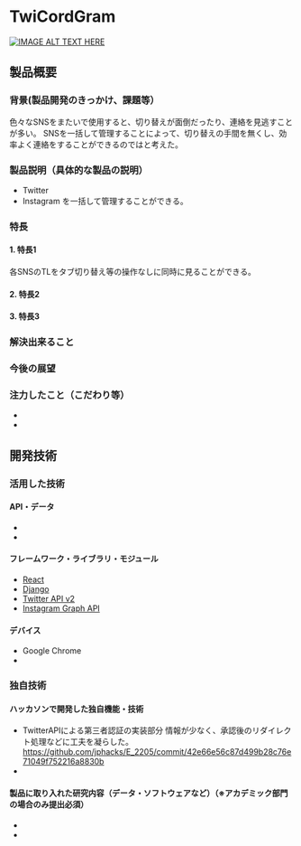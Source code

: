 # TwiCordGram

[![IMAGE ALT TEXT HERE](https://jphacks.com/wp-content/uploads/2022/08/JPHACKS2022_ogp.jpg)](https://www.youtube.com/watch?v=LUPQFB4QyVo)

## 製品概要
### 背景(製品開発のきっかけ、課題等）
色々なSNSをまたいで使用すると、切り替えが面倒だったり、連絡を見逃すことが多い。
SNSを一括して管理することによって、切り替えの手間を無くし、効率よく連絡をすることができるのではと考えた。

### 製品説明（具体的な製品の説明）
 - Twitter
 - Instagram
を一括して管理することができる。

### 特長
#### 1. 特長1
各SNSのTLをタブ切り替え等の操作なしに同時に見ることができる。

#### 2. 特長2

#### 3. 特長3



### 解決出来ること
### 今後の展望
### 注力したこと（こだわり等）
* 
* 

## 開発技術
### 活用した技術
#### API・データ
* 
* 

#### フレームワーク・ライブラリ・モジュール
* [React](https://ja.reactjs.org/)
* [Django](https://www.djangoproject.com/)
* [Twitter API v2](https://github.com/PLhery/node-twitter-api-v2#twitter-api-v2)
* [Instagram Graph API](https://developers.facebook.com/docs/instagram-api)

#### デバイス
* Google Chrome
* 

### 独自技術
#### ハッカソンで開発した独自機能・技術
* TwitterAPIによる第三者認証の実装部分
情報が少なく、承認後のリダイレクト処理などに工夫を凝らした。
https://github.com/jphacks/E_2205/commit/42e66e56c87d499b28c76e71049f752216a8830b
* 

#### 製品に取り入れた研究内容（データ・ソフトウェアなど）（※アカデミック部門の場合のみ提出必須）
* 
* 
